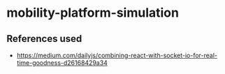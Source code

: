 # mobility-platform-simulation

## References used

- https://medium.com/dailyjs/combining-react-with-socket-io-for-real-time-goodness-d26168429a34